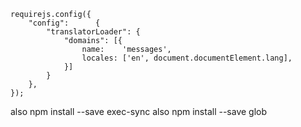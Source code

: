 ```
requirejs.config({
    "config":      {
        "translatorLoader": {
            "domains": [{
                name:    'messages',
                locales: ['en', document.documentElement.lang],
            }]
        }
    },
});
```
also npm install --save exec-sync
also npm install --save glob